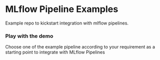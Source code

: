 # MLflow Pipeline Examples
Example repo to kickstart integration with mlflow pipelines.

### Play with the demo
Choose one of the example pipeline according to your requirement as a starting point to integrate with MLflow Pipelines
